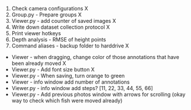 1. Check camera configurations X
2. Group.py - Prepare groups X
3. Viewer.py - add counter of saved images X
4. Write down dataset collection protocol X
5. Print viewer hotkeys 
6. Depth analysis - RMSE of height points 
7. Command aliases  - backup folder to harddrive X

* Viewer - when dragging, change color of those annotations that have been already moved X
* Viewer.py - Add font size button X
* Viewer.py - When saving, turn orange to green
* Viewer - info window add number of annotations
* Viewer.py - info window add steps? [11, 22, 33, 44, 55, 66] 
* Viewer.py - Add previous photos window with arrows for scrolling (okay way to check which fish were moved already)

